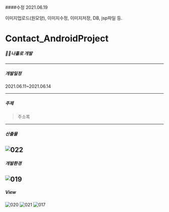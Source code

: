 ####수정 2021.06.19

이미지업로드(원모양), 이미지수정, 이미지저장, DB, jsp파일 등. 



# Contact_AndroidProject


##### 🙋‍♂️나홀로 개발

----

##### 개발일정

2021.06.11~2021.06.14

------------------------------------------

##### 주제

> 주소록

------------------------------------------
##### 산출물
![022](https://user-images.githubusercontent.com/80452660/129970852-99447cf0-1c79-45e1-8404-1a3aac037ebd.jpg)
------------------------------------------
##### 개발환경
![019](https://user-images.githubusercontent.com/80452660/129971351-f2197a90-73db-4eee-a628-6c43a35f6d54.jpg)
------------------------------------------
##### View
![020](https://user-images.githubusercontent.com/80452660/129970876-1863fcc5-00eb-4f94-84a9-538ab7d6c095.jpg) ![021](https://user-images.githubusercontent.com/80452660/129970878-0b32c01a-820b-4973-acc2-15e24697fb5c.jpg) ![017](https://user-images.githubusercontent.com/80452660/129970879-2ce75db5-5663-4e6a-8e7e-9da79ed4812a.jpg)
